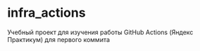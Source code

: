 # infra_actions
Учебный проект для изучения работы GitHub Actions (Яндекс Практикум)
для первого коммита
